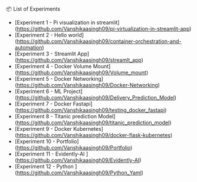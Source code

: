 
  📦 List of Experiments

- [Experiment 1 - Pi visualization in streamlit] (https://github.com/Vanshikaasingh09/pi-virtualization-in-streamlit-app)
- [Experiment 2 - Hello world] (https://github.com/Vanshikaasingh09/container-orchestration-and-automation)
- [Experiment 3 - Streamlit App]  (https://github.com/Vanshikaasingh09/streamlt_app)
- [Experiment 4 - Docker Volume Mount]  (https://github.com/Vanshikaasingh09/Volume_mount)
- [Experiment 5 - Docker Networking] (https://github.com/Vanshikaasingh09/Docker-Networking)
- [Experiment 6 - ML Project] (https://github.com/Vanshikaasingh09/Delivery_Prediction_Model)
- [Experiment 7 - Docker Fastapi] (https://github.com/Vanshikaasingh09/testing_docker_fastapi)
- [Experiment 8 - Titanic prediction Model] (https://github.com/Vanshikaasingh09/titanic_prediction_model)
- [Experiment 9 - Docker Kubernetes] (https://github.com/Vanshikaasingh09/docker-flask-kubernetes)
- [Experiment 10 - Portfolio]  (https://github.com/Vanshikaasingh09/Portfolio)
- [Experiment 11 - Evidently-AI ] (https://github.com/Vanshikaasingh09/Evidently-AI)
- [Experiment 12 - Python ] (https://github.com/Vanshikaasingh09/Python_Yaml)



